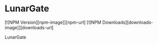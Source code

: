 # LunarGate
[![NPM Version][npm-image]][npm-url]
[![NPM Downloads][downloads-image]][downloads-url]


LunarGate 